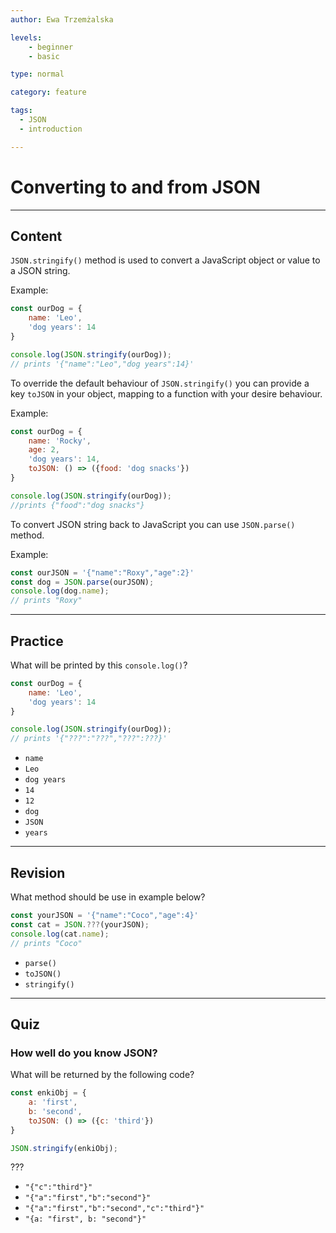 ```yaml
---
author: Ewa Trzemżalska

levels:
    - beginner
    - basic

type: normal

category: feature

tags:
  - JSON
  - introduction

---
```

# Converting to and from JSON

---
## Content

`JSON.stringify()` method is used to convert a JavaScript object or value to a JSON string. 

Example:

```javascript
const ourDog = {
    name: 'Leo',
    'dog years': 14
}

console.log(JSON.stringify(ourDog));
// prints '{"name":"Leo","dog years":14}'
```


To override the default behaviour of `JSON.stringify()` you can provide a key `toJSON` in your object, mapping to a function with your desire behaviour.

Example:

```javascript
const ourDog = {
    name: 'Rocky',
    age: 2,
    'dog years': 14,
    toJSON: () => ({food: 'dog snacks'})
}

console.log(JSON.stringify(ourDog));
//prints {"food":"dog snacks"}
```

To convert JSON string back to JavaScript you can use `JSON.parse()` method.

Example:

```javascript
const ourJSON = '{"name":"Roxy","age":2}'
const dog = JSON.parse(ourJSON);
console.log(dog.name);
// prints "Roxy"
```
---
## Practice

What will be printed by this `console.log()`?

```javascript
const ourDog = {
    name: 'Leo',
    'dog years': 14
}

console.log(JSON.stringify(ourDog));
// prints '{"???":"???","???":???}'
```

* `name`
* `Leo`
* `dog years`
* `14`
* `12`
* `dog`
* `JSON`
* `years`

---
## Revision

What method should be use in example below?

```javascript
const yourJSON = '{"name":"Coco","age":4}'
const cat = JSON.???(yourJSON);
console.log(cat.name);
// prints "Coco"
```

* `parse()`
* `toJSON()`
* `stringify()`

---
## Quiz

### How well do you know JSON?

What will be returned by the following code?

```javascript
const enkiObj = {
    a: 'first',
    b: 'second',
    toJSON: () => ({c: 'third'})
}

JSON.stringify(enkiObj);
```

???

* `"{"c":"third"}"`
* `"{"a":"first","b":"second"}"`
* `"{"a":"first","b":"second","c":"third"}"`
* `"{a: "first", b: "second"}"`
